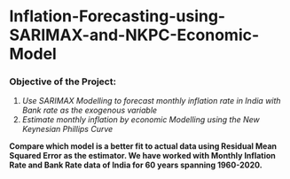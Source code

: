 # Inflation-Forecasting-using-SARIMAX-and-NKPC-Economic-Model
### Objective of the Project:

1.	*Use SARIMAX Modelling to forecast monthly inflation rate in India with Bank rate as the exogenous variable*
2.  *Estimate monthly inflation  by economic Modelling using the New Keynesian Phillips Curve*

**Compare which model is a better fit to actual data using Residual Mean Squared Error as the estimator. 
We have worked with Monthly Inflation Rate and Bank Rate data of India for 60 years spanning 1960-2020.**
